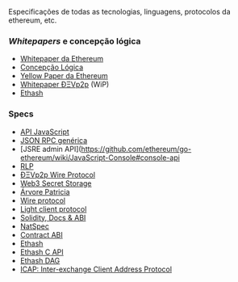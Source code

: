 <!-- "https://raw.githubusercontent.com/wiki/ethereum/go-ethereum/Ethereum-Specification.md" -->
<!--Versão Publicada-->

Especificações de todas as tecnologias, linguagens, protocolos da ethereum, etc.

### *Whitepapers* e concepção lógica

- [Whitepaper da Ethereum](https://github.com/ethereum/wiki/wiki/White-Paper)
- [Concepção Lógica](https://github.com/ethereum/wiki/wiki/Design-Rationale)
- [Yellow Paper da Ethereum](http://gavwood.com/Paper.pdf)
- [Whitepaper ÐΞVp2p](https://github.com/ethereum/wiki/wiki/libp2p-Whitepaper) (WiP)
- [Ethash](https://github.com/ethereum/wiki/wiki/Ethash)

### Specs

- [API JavaScript](https://github.com/ethereum/wiki/wiki/JavaScript-API#a)
- [JSON RPC genérica](https://github.com/ethereum/wiki/wiki/JSON-RPC)
- [JSRE admin API](https://github.com/ethereum/go-ethereum/wiki/JavaScript-Console#console-api
- [RLP](https://github.com/ethereum/wiki/wiki/RLP)
- [ÐΞVp2p Wire Protocol](https://github.com/ethereum/wiki/wiki/%C3%90%CE%9EVp2p-Wire-Protocol)
- [Web3 Secret Storage](https://github.com/ethereum/wiki/wiki/Web3-Secret-Storage-Definition)
- [Árvore Patricia](https://github.com/ethereum/wiki/wiki/Patricia-Tree)
- [Wire protocol](https://github.com/ethereum/wiki/wiki/Ethereum-Wire-Protocol)
- [Light client protocol](https://github.com/ethereum/wiki/wiki/Light-client-protocol)
- [Solidity, Docs & ABI](https://github.com/ethereum/wiki/wiki/Solidity,-Docs-and-ABI)
- [NatSpec](https://github.com/ethereum/wiki/wiki/Ethereum-Natural-Specification-Format)
- [Contract ABI](https://github.com/ethereum/wiki/wiki/Ethereum-Contract-ABI)
- [Ethash](https://github.com/ethereum/wiki/wiki/Ethash)
- [Ethash C API](https://github.com/ethereum/wiki/wiki/Ethash-C-API)
- [Ethash DAG](https://github.com/ethereum/wiki/wiki/Ethash-DAG)
- [ICAP: Inter-exchange Client Address Protocol](https://github.com/ethereum/wiki/wiki/ICAP:-Inter-exchange-Client-Address-Protocol)
